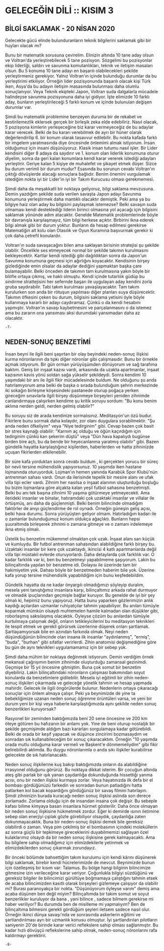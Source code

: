 # GELECEĞİN DİLİ ::   KISIM 3                                            

## BİLGİ SAKLAMAK                                                 - 20 NİSAN 2020

Gelecekte gücü elinde bulunduranların teknik bilgilerini saklamak gibi bir huyları olacak mı?

Bunu bir matematik sorusuna çevirelim. Elinizin altında 10 tane aday olsun ve Voltran'da yerleştirebilecek 5 tane pozisyon. Sözgelimi bu pozisyonlar ekip liderliği, saldırı ve savunma komutanlıkları, teknik ve iletişim masaları olsun. Bu 5 konuma 10 tane adayı en başarılı olabilecekleri şekilde yerleştirmeniz gerekiyor. Yalnız Voltran'ın içinde bulunduğu durumlar da bu yerleştirimi etkiliyor. Örneğin lider pozisyonunda başarılı olacak kişi Türk iken, Asya'da bu adayın iletişim masasında bulunması daha olumlu sonuçlanıyor. Veya Teknik ekipteki Japon, Voltran suda dalgalarla mücadele halindeyse savunma pozisyonuna daha iyi gidiyor. İşte elimizde 10 farklı aday, bunların yerleştirileceği 5 farklı konum ve içinde bulunulan değişen durumlar var.

Şimdi bu matematik problemine benzeyen duruma bir de rekabet ve kestirilemezlik eklersek gerçek bir birleşik zeka elde edebiliriz. Nasıl olacak, 5 pozisyona kimlerin yerleşeceğine biz karar vermeyeceğiz de bu adaylar karar verecek. Belki de bu kararı verebilmek de ayrı bir hüner olarak değerlendirilip 6. bir konum olarak tasavvur edilebilir. Bu nokta kafada farklı bir imgelem yaratmasında diye öncesinde önlemimi almak istiyorum. İnsan olduğumuz için insani düşünüyoruz. Klasik insan tutumu nasıl işler. Bir Lider kendisini diğer 8 adaya da saydırır ve 1. konum olan liderlik konumuna oturur diyelim, sonra da geri kalan konumlara kendi karar vererek istediği adayları yerleştirir. Geriye kalan 5 kişiye de muhalefet ve şikayet etmek düşer. Sizce bu durum verimli bir durum mudur? Esasında bu sorunun cevabı Voltran'ın çıktığı dövüşlerde alacağı sonuçlara bağlıdır. Benim önemini vurgulamak istediğim nokta iyi bir Lider'in iyi bir Takım Kurucusu olması gerekmemesi. 

Şimdi daha da meşakkatli bir noktaya geliyoruz, bilgi saklama mevzusuna. Demin yazdığım şekilde suda verilen savaşta Japon adayı Savunma konumuna yerleştirmek daha mantıklı olacaktır demiştik. Peki ama ya bu bilgiye haiz olan aday bu bilgisini paylaşmak istemezse? Belki savaşın suda olmaması kendi desteklediği liderin birinci olmasına yol açacağı için bilgisini saklamak yönünde adım atacaktır. Genelde Matematik problemlerinde böyle bir davranışla karşılaşmayız, tüm bilgi herkese açıktır. Birbirini ikna ederek bilgi almak gibi bir durum yoktur. Bunların da hesap edilmesi gerekirse Matematiğin alt kolu olan Olasılık ve Oyun Kuramına başvurmak gerekir ki çok daha çetrefil konulardır. 

Voltran'ın suda savaşacağını bilen ama saklayan birisinin stratejisi şu şekilde olabilir. Öncelikle ses etmeyecek normal bir şekilde takımın kurulmasını bekleyecektir. Kartlar kendi istediği gibi dağıldıktan sonra da Japon'un Savunma konumuna geçmesi için ağırlığını koyacaktır. Kendisinin birşey gizlediğinde emin olsalar da adaylar dediğini yapmaktan başka çare bulamayabilir. Belki önceden de takımın tam kurulmasına yakın böyle bir blöfle ortaya çıkmış, ve haklı olmuştu. Kendi içinde tutarlılık güdüp bu sindirme strattejisini her sefernde başarı ile uygulayan aday kendini zorla gruba saydırabilir. Tabi takım kurulması yavaşlayacaktır. Tam takım kurulurken son anda bir rötuşun yapılması diğer planları suya düşürecektir. Takımın öfkesini çeken bu durum, bilgisini saklama yetisini öyle böyle kullanmaya kararlı bir adayı caydıramaz. Çünkü o da kendi hesabını yapmıştır. Voltran'ın savaşı kaybetmesini ve parçalanmasını o da istemez ama bu zararın ona yansıması aksi durumdaki yansımadan daha az olacaktır. 

    -7-

## NEDEN-SONUÇ BENZETİMİ

İnsan beyni ile ilgili beni şaşırtan bir olay beyindeki neden-sonuç ilişkisi kurma nöronlarının da tıpkı diğer nöronlar gibi çalışmasıdır. Bunu bir örnekle açmak istiyorum. Bir gün orman yürüyüşümden dönüyorum ve sağ tarafıma baktım. Geniş bir inşaat kazısı vardı, arkasında da uzakta apartmanlar, inşaat kazısının kavis yönü soldan sağa yükselir şekildeydi. Sonra kendimi 10 yaşımdaki bir anı ile ilgili fikir mücadelesinde buldum. Ne olduğunu şu anda hatırlamıyorum ama belki de başka o sırada bulunduğum şehrin merkezinde iki sokağın birleşme köşesindeki pastanede oturup poğaça yerken gireceğim sınavlarla ilgili birşey düşünmeye birşeyleri yeniden zihnimde canlandırmaya çalışırken kendime şu kritik soruyu sordum: "Bu konu benim aklıma nerden geldi, nerden gelmiş olabilir?"

Bu soruyu siz de arada kendinize sormalısınız. Meditasyon'un özü budur. Fikirlere bunu sormak daha kolaydır, zor olanı duygulara sorabilmektir. "Şu anda neden öfkeliyim" veya "Niye tedirginim" gibi. Cevap bazen çok basit bir stres kaynağı olabilir: "Karnım aç olduğu ve öğün kaçırdığım için tedirginim çünkü kan şekerim düştü" veya "Dün hava kapalıydı bugünse birden bire açtı, bu da bende bir heyecanlanma yaratmış olabilir" gibi. Bazen gündelik hayatta karşılaştığınız kişilerden, haberlerden ve hatta zihninizde uçuşan fikirlerden etkilenebilir.

Bir süre kafa yorduktan sonra cevabı buldum , ki gerçekten yorucu bir süreç bir nevii tersine mühendislik yapıyorsunuz. 10 yaşımda iken hastane lojmanında oturuyorduk. Lojman'ın hemen yanında Karabük Spor Klubü'nün antrenman sahası vardı. Onun da ilerisinde tepelik bir mesire alanı ve ufak villa tipi ecler vardı. Zihnim her nasılsa o inşaat alanının oluşturduğu boşluğu bu bizim lojmanlara göre alçakta kalan yeşil futbol sahasına benzetmişti. Belki bu anı tek başına zihnimi 10 yaşıma götürmeye yetmeyecekti. Ama ilerideki insanlar ve binalar, hatıramdaki çok uzaktaki insanlar ve villalar ile örtüşmüş, anı daha da güçlenmişti. Belki benim bilincinde olmadığım faktörler de anıyı güçlendirme de rol oynadı. Örneğin güneşin geliş açısı, belki hava durumu. Sonra yürüyüşten geliyor olmam. Hatırladığım kadarı ile o zamanlar bulunduğumuz konum oldukça ağaçlıktı. Bunların hepsi şuuraltımda birleşerek zihnimi o zamana gitmeye ve o zamanı irdelemeye ikna etmiş olmalı.

Üstelik bu benzetim mükemmel olmaktan çok uzak. İnşaat alanı sarı küçük ve kumluydu. Bir futbol antrenman sahasından alabildiğine farklı birşey bu. Uzaktaki insanlar bir kere çok uzaktaydı, ikincisi 4 katlı apartmanlarda değil villa tipi müstakil evlerde oturuyorlardı. Daha detaylarda çok farklılık var. O kadar farklılık var ki, ben bu benzetmeyi yapabilmeme şaşıyorum. Lakin bu bilinçaltında yapılan bir benzetme idi. Dolayısı ile üzerinde tam bir hakimiyetim yok. Dahası böyle bir benzetmeden haberim bile yok. Üzerine kafa yorup tersine mühendislik yapabildiğim için bunu keşfedebildim.

Gündelik hayatta da ne kadar önyargılı olmadığımızı söyleyip duralım, mesela yeni tanıştığımız insanlara karşı, bilinçaltımız arkada rahat durmuyor ve olmadık ipuçlarından geçmişle bağlar kuruyor. Bu genelde de iyi bir şey olmalı ki, hepimiz bunu yapıyoruz. Hatta bunu yaparken gözlerimizin anlık kaydığı açılardan uzmanlar ruhiyatçılar tahmin yapabiliyor. Bu anıları tümüyle koparmak mümkün olsaydı muhtemelen hamile kalmadan olan düşükler gibi, roborlaşmış saksılaşmış olacaktık. Öyleyse çözüm bu anılardan tümüyle kurtulmaya çalışmak değil, onların tetikleyicilerini bu meditasyon teknikleri ile tespit etmek ve gerekli görürsek üzerlerine düşerek onları şartlamak. Şartlayamıyorsak bile en azından farkında olmak. Neyi neden düşündüğünün bilincinde olan insana ilk insanlar "aydınlanmış", "ermiş", "buda", "burhan" gibi sıfatlar verirlerdi. Zihin anatomisi değişmediğine göre bu gün de aynı teknikleri uygulamamamız için bir sebep yok.

Şimdi daha mühim bir noktaya değinmek istiyorum. Demin verdiğim örnek mekansal çağrışımın benim zihnimde oluşturduğu zamansal gezinimdi. Geçmişe bir 15 yıl öncesine gitmiştim. Buna çok somut bir benzetim diyebiliriz. Lakin bilinçaltındaki nöronların çalışması bakımından soyut konularda da benzetimlere gidilebilir. Mesela iyi eğitimli bir zihin neden-sonuç ilişkileri çıkarmada ve geleceğe yönelik tahmin ve hesap yapmada mahirdir. Gelecek ile ilgili öngörülerde bulunur. Nedenlerin ortaya çıkaracağı sonuçlar için önlem almaya çalışır. Peki ya beynimizde de yine ta bebekliğimize uzanan neden sonuç öğrenme örüntüleri varsa, ve yeni bir durum yeni bir kişi veya haberle karşılaştığımızda aynı şekilde neden sonuç benzerlikleri kuruyorsak?

Rasyonel bir zeminden baktığımızda beni 20 sene öncesine ve 200 km öteye götüren bu hafızanın bir anlamı yok. Yine de beni oturup nostaljik bir şekilde geçmişimde aldığım bazı kararları sorgulamaya kadar götürebildi. Belki de orada bir keşif yapacak ve düşünce zincirimi bozmasaydım ve sonradan sık kullanabileceğim bir sonuç çıkaracaktım. Örneğin "10 yaşımda orada mutlu olduğuma karar vermeli ve Başkent'e dönmemeliydim" gibi fikir belirebilirdi aklımda. Bu duygu nöronlarımla o anda sıkı ilişkiler kurabilirse gelecekte de sık hatırlanacaktı.

Neden sonuç ilişkilerine kuş bakışı baktığımızda onların da alabildiğine irrasyonel olduğunu görürüz. Bu noktaya dikkat isterim. Bir çocuğun altında ateş gibi parlak bir ışık yanan çaydanlığa dokunduğunda hissettiği yanma acısı, onu bir neden ilişkisi kurmaya zorlar. Veya hayatınızda ilk defa bir el bombası gördüğünüzü farkedin ve sonradan bunun patladığını hatta patlarken kol bacak kopardığını gördüğünüz bir savaş filmini hatırlayın. Şimdi zihninizin burada kuracağı neden sonuç ilişkisi aslında son derece zorlamadır. Zorlama olduğu için de insandan insana çok değişir. Bu sebeple kafası bilime kimyaya basan insanlara hürmet gösterilir. Daha önce olmayan bir neden sonuç ilişkisine hükmetmek zordur. Eğer ki demirde ısının iletimine sebep olan enerjiyi çıplak gözle görebiliyor olsaydık, çaydanlığa zaten dokunmayacaktık. Buna bir neden-sonuç ilişkisi demek bile gereksiz olabilirdi o zaman. Veya pim çekilmiş bir el bombasının içindeki moleküllerin az sonra güçlü bir tepkimeye gireceklerini duyabilmemizi sağlayan özel kulaklarımız olsaydı da bir neden sonuç ilişkisine gerek kalmayacaktı. Ama bu bilgilere sahip olmadığımız için elimizdekilerle yetinmek ve elimizdekilerden sonuç çıkarmak zorundayız.

Bir önceki bölümde bahsettiğim takım kurulumu için kendi kârını düşünerek bilgi saklamak, birebir kendi hücrelerimizde de mevcut. Beynimizde bunun için özelleşmiş bir kısım var: Talamus. Bu bölge hangi bilginin bilincimize gitmesine izin verileceğine karar veriyor. Çoğunlukla bilgiyi süzdüğünü ve gereksiz bilgiler ile bilincimizi gürültüye boğmamaya çalıştığını tahmin etsek de acaba bilincimizden kasıtlı olarak birşeyleri gizlemeye çalışıyor da olabilir mi? Burası paranoyakça bir nokta. "Düşünüyorum öyleyse varım" demiş ama acaba düşünen ben değil miyim? Bilinçaltımda bir takım somut ve soyut benzerlikler kuruluyor da bana , yani bilince , sadece bilmem gerekirse mi haber veriliyor? Bu durumda ben de misilleme mi yapmalıyım? Ben de bilinçaltıma bilmesini gerekli gördüğüm şeyleri iletsem sadece nasıl olur. Örneğin ikinci dünya savaşı'nda ve sonrasında askerlerin eğitimi ve şartlandırılması ayrı bir uzmanlık konusu olmuştur. İyi şartlandırılan pilotların saniyenin 20'de birinde karar verici reflekslere sahip olması sağlanmıştır. Bu kadar hızlı dövüşçü reflekslerine sahip olmak, neden-sonuç nöronlarını rafa kaldırmayı gerektirir.

    -8-